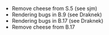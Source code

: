 - Remove cheese from S.5 (see sjm)
- Rendering bugs in B.9 (see Draknek)
- Rendering bugs in B.17 (see Draknek)
- Remove cheese from B.17
